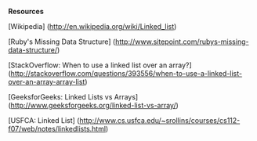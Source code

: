 **Resources**

[Wikipedia] (http://en.wikipedia.org/wiki/Linked_list)

[Ruby's Missing Data Structure] (http://www.sitepoint.com/rubys-missing-data-structure/)

[StackOverflow: When to use a linked list over an array?] (http://stackoverflow.com/questions/393556/when-to-use-a-linked-list-over-an-array-array-list)

[GeeksforGeeks: Linked Lists vs Arrays] (http://www.geeksforgeeks.org/linked-list-vs-array/)

[USFCA: Linked List] (http://www.cs.usfca.edu/~srollins/courses/cs112-f07/web/notes/linkedlists.html)

